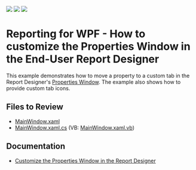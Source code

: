 <!-- default badges list -->
![](https://img.shields.io/endpoint?url=https://codecentral.devexpress.com/api/v1/VersionRange/187624271/19.2.2%2B)
[![](https://img.shields.io/badge/Open_in_DevExpress_Support_Center-FF7200?style=flat-square&logo=DevExpress&logoColor=white)](https://supportcenter.devexpress.com/ticket/details/T828702)
[![](https://img.shields.io/badge/📖_How_to_use_DevExpress_Examples-e9f6fc?style=flat-square)](https://docs.devexpress.com/GeneralInformation/403183)
<!-- default badges end -->
# Reporting for WPF - How to customize the Properties Window in the End-User Report Designer

This example demonstrates how to move a property to a custom tab in the Report Designer's [Properties Window](https://docs.devexpress.com/XtraReports/114799). The example also shows how to provide custom tab icons. 

## Files to Review

* [MainWindow.xaml](./CS/MainWindow.xaml)
* [MainWindow.xaml.cs](./CS/MainWindow.xaml.cs) (VB: [MainWindow.xaml.vb](./VB/MainWindow.xaml.vb))

## Documentation 

* [Customize the Properties Window in the Report Designer](https://docs.devexpress.com/XtraReports/400942)
